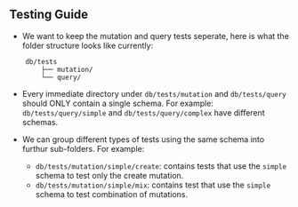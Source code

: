 ## Testing Guide

- We want to keep the mutation and query tests seperate, here is what the folder
structure looks like currently:
```
    db/tests
        ├── mutation/
        └── query/
```

- Every immediate directory under `db/tests/mutation` and `db/tests/query` should ONLY contain
    a single schema. For example:
`db/tests/query/simple` and `db/tests/query/complex` have different schemas.

- We can group different types of tests using the same schema into furthur sub-folders.
    For example:
    - `db/tests/mutation/simple/create`: contains tests that 
        use the `simple` schema to test only the create mutation.
    - `db/tests/mutation/simple/mix`: contains test that use
        the `simple` schema to test combination of mutations.
